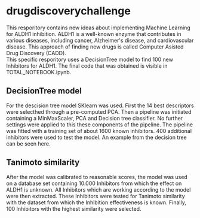 # drugdiscoverychallenge
This resporitory contains new ideas about implementing Machine Learning for ALDH1 inhibition. ALDH1 is a well-known enzyme that contributes in various diseases, including cancer, Alzheimer's disease, and cardiovascular disease. This approach of finding new drugs is called Computer Asisted Drug Discovery (CADD). <br>
This specific resporitory uses a DecisionTree model to find 100 new Inhibitors for ALDH1. The final code that was obtained is visible in TOTAL_NOTEBOOK.ipynb. 

## DecisionTree model 
For the descision tree model SKlearn was used. First the 14 best descriptors were selecthed through a pre-computed PCA. Then a pipeline was initiated containing a MinMaxScaler, PCA and Decision tree classifier. No further settings were applied to this these components of the pipeline. The pipeline was fitted with a training set of about 1600 known inhibitors. 400 additional inhibitors were used to test the model. An example from the decision tree can be seen <a src="data/decision_tree.pdf">here</a>.


## Tanimoto similarity
After the model was calibrated to reasonable scores, the model was used on a database set containing 10.000 Inhibitors from which the effect on ALDH1 is unknown. All Inhibitors which are working according to the model were then extracted. These Inhibitors were tested for Tanimoto similarity with the dataset from which the Inhibition effectiveness is known. Finally, 100 Inhibitors with the highest similarity were selected. 

